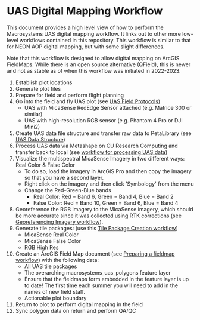 # UAS Digital Mapping Workflow
This document provides a high level view of how to perform the Macrosystems UAS digital mapping workflow. It links out to other more low-level workflows contained in this repository. This workflow is similar to that for NEON AOP digital mapping, but with some slight differences.

Note that this workflow is designed to allow digital mapping on ArcGIS FieldMaps. While there is an open source alternative (QField), this is newer and not as stable as of when this workflow was initiated in 2022-2023.

1. Establish plot locations
2. Generate plot files
3. Prepare for field and perform flight planning
4. Go into the field and fly UAS plot (see [UAS Field Protocols](https://github.com/earthlab/macrosystems_fieldwork_hub/blob/main/low-level-workflows/uas_field_protocols.md))
   * UAS with MicaSense RedEdge Sensor attached (e.g. Matrice 300 or similar)
   * UAS with high-resolution RGB sensor (e.g. Phantom 4 Pro or DJI Mini2)
5. Create UAS data file structure and transfer raw data to PetaLibrary (see [UAS Data Structure](https://github.com/earthlab/macrosystems_fieldwork_hub/blob/main/low-level-workflows/uas_data_structure.md))
6. Process UAS data via Metashape on CU Research Computing and transfer back to local (see [workflow for processing UAS data](https://github.com/earthlab/macrosystems_fieldwork_hub/blob/main/low-level-workflows/process_uas_data.md))
7. Visualize the multispectral MicaSense Imagery in two different ways: Real Color & False Color
   * To do so, load the imagery in ArcGIS Pro and then copy the imagery so that you have a second layer.
   * Right click on the imagery and then click 'Symbology' from the menu
   * Change the Red-Green-Blue bands
     * Real Color: Red = Band 6, Green = Band 4, Blue = Band 2
     * False Color: Red = Band 10, Green = Band 6, Blue = Band 4
9. Georeference the RGB imagery to the MicaSense imagery, which should be more accurate since it was collected using RTK corrections (see [Georeferencing Imagery workflow](https://github.com/earthlab/macrosystems_fieldwork_hub/blob/main/low-level-workflows/georeference_imagery)).
10. Generate tile packages: (use this [Tile Package Creation workflow](https://github.com/earthlab/macrosystems_fieldwork_hub/blob/main/low-level-workflows/create_tile_package.md))
     * MicaSense Real Color
     * MicaSense False Color
     * RGB High Res
11. Create an ArcGIS Field Map document (see [Preparing a fieldmap workflow](https://github.com/earthlab/macrosystems_fieldwork_hub/blob/main/low-level-workflows/prepare_fieldmap.md)) with the following data:
     * All UAS tile packages
     * The overarching macrosystems_uas_polygons feature layer
     * Ensure that the fieldmaps form embedded in the feature layer is up to date! The first time each summer you will need to add in the names of new field staff.
     * Actionable plot boundary
11. Return to plot to perform digital mapping in the field
12. Sync polygon data on return and perform QA/QC
